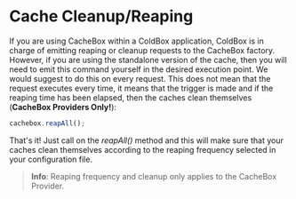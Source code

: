 # Cache Cleanup/Reaping

If you are using CacheBox within a ColdBox application, ColdBox is in charge of emitting reaping or cleanup requests to the CacheBox factory. However, if you are using the standalone version of the cache, then you will need to emit this command yourself in the desired execution point. We would suggest to do this on every request. This does not mean that the request executes every time, it means that the trigger is made and if the reaping time has been elapsed, then the caches clean themselves \(**CacheBox Providers Only!**\):

```javascript
cachebox.reapAll();
```

That's it! Just call on the _reapAll\(\)_ method and this will make sure that your caches clean themselves according to the reaping frequency selected in your configuration file.

> **Info**: Reaping frequency and cleanup only applies to the CacheBox Provider.

